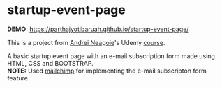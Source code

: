 # startup-event-page
<strong>DEMO:</strong> https://parthajyotibaruah.github.io/startup-event-page/

This is a project from <a href="https://www.udemy.com/user/andrei-neagoie/">Andrei Neagoie</a>'s Udemy <a href="https://www.udemy.com/the-complete-web-developer-zero-to-mastery/">course</a>.

A basic startup event page with an e-mail subscription form made using HTML, CSS and BOOTSTRAP.<br>
<strong>NOTE:</strong> Used <a href="https://mailchimp.com/">mailchimp</a> for implementing the e-mail subscripton form feature.
